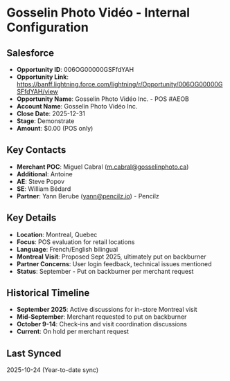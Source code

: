 # Gosselin Photo Vidéo - Internal Configuration

## Salesforce
- **Opportunity ID**: 006OG00000GSFfdYAH
- **Opportunity Link**: https://banff.lightning.force.com/lightning/r/Opportunity/006OG00000GSFfdYAH/view
- **Opportunity Name**: Gosselin Photo Vidéo Inc. - POS #AEOB
- **Account Name**: Gosselin Photo Vidéo Inc.
- **Close Date**: 2025-12-31
- **Stage**: Demonstrate
- **Amount**: $0.00 (POS only)

## Key Contacts
- **Merchant POC**: Miguel Cabral (m.cabral@gosselinphoto.ca)
- **Additional**: Antoine
- **AE**: Steve Popov
- **SE**: William Bédard
- **Partner**: Yann Berube (yann@pencilz.io) - Pencilz

## Key Details
- **Location**: Montreal, Quebec
- **Focus**: POS evaluation for retail locations
- **Language**: French/English bilingual
- **Montreal Visit**: Proposed Sept 2025, ultimately put on backburner
- **Partner Concerns**: User login feedback, technical issues mentioned
- **Status**: September - Put on backburner per merchant request

## Historical Timeline
- **September 2025**: Active discussions for in-store Montreal visit
- **Mid-September**: Merchant requested to put on backburner
- **October 9-14**: Check-ins and visit coordination discussions
- **Current**: On hold per merchant request

## Last Synced
2025-10-24 (Year-to-date sync)



